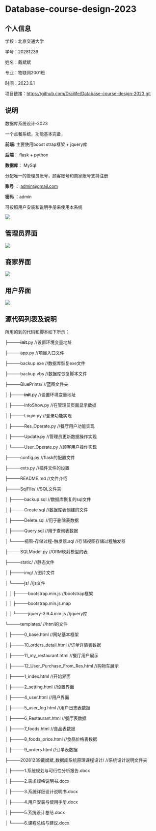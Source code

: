 # Database-course-design-2023

## 个人信息

学校：北京交通大学

学号：20281239

姓名：戴斌斌 

专业：物联网2001班 

时间：2023.6.1

项目链接：https://github.com/Drailife/Database-course-design-2023.git

## 说明

数据库系统设计-2023

一个点餐系统，功能基本完备，

**前端**: 主要使用boost strap框架 + jquery库

**后端**： flask + python

**数据库**： MySql

分配唯一的管理员账号，顾客账号和商家账号支持注册

**账号** ： admin@gmail.com	

**密码** ：admin

可按照用户安装和说明手册来使用本系统

![](https://drailife.oss-cn-beijing.aliyuncs.com/img/202306181147702.png)

## 管理员界面

![](https://drailife.oss-cn-beijing.aliyuncs.com/img/202306181148514.png)



## 商家界面

![](https://drailife.oss-cn-beijing.aliyuncs.com/img/202306181151269.png)



## 用户界面

![](https://drailife.oss-cn-beijing.aliyuncs.com/img/202306181152543.png)



## 源代码列表及说明

所用的到的代码和脚本如下所示：

├────__init__.py                       //设置环境变量地址

├────app.py                          //项目入口文件

├────backup.exe                       //数据库恢复exe文件

├────backup.vbs                       //数据库恢复脚本文件

├────BluePrints/                       //蓝图文件夹

│  ├────__init__.py                 //设置环境变量地址

│  ├────InfoShow.py                //在管理员页面显示数据

│  ├────Login.py                  //登录功能实现

│  ├────Res_Operate.py             //餐厅用户功能实现

│  ├────Update.py                 //管理员更新数据操作实现

│  └────User_Operate.py            //顾客用户操作实现

├────config.py                        //flask的配置文件

├────exts.py                          //插件文件的设置

├────README.md                    //文件介绍

├────SqlFIle/                         //SQL文件夹

│  ├────backup.sql                 //数据库恢复的sql文件

│  ├────Create.sql                  //数据库表创建的文件

│  ├────Delete.sql                  //用于删除表数据

│  ├────Query.sql                  //用于查询表数据

│  └────视图-存储过程-触发器.sql    //存储视图存储过程触发器

├────SQLModel.py                    //ORM映射模型的表

├────static/                           //静态文件

│  ├────img/                      //图片文件

│  └────js/                        //js文件

│  │  ├────bootstrap.min.js       //bootstrap框架

│  │  ├────bootstrap.min.js.map   

│  │  └────jquery-3.6.4.min.js    //jquery库

└────templates/                       //html的文件

│  ├────0_base.html                //网站基本框架   

│  ├────10_orders_detail.html        //订单详情表数据

│  ├────11_my_restaurant.html       //餐厅用户展示

│  ├────12_User_Purchase_From_Res.html //购物车展示

│  ├────1_index.html               //开始界面

│  ├────2_setting.html              //设置界面

│  ├────4_user.html                //用户界面

│  ├────5_user_log.html             //用户日志表数据

│  ├────6_Restaurant.html           //餐厅表数据

│  ├────7_foods.html               //食品表数据

│  ├────8_foods_price.html          //食品价格表数据

│  ├────9_orders.html               //订单表数据

├────20281239戴斌斌_数据库系统原理课程设计/                       //系统设计说明文件夹

│  ├────1.系统规划与可行性分析报告.docx

│  ├────2.需求规格说明书.docx	 

│  ├────3.系统详细设计说明书.docx

│  ├────4.用户安装与使用手册.docx

│  ├────5.系统设计总结.docx

│  └────6.课程总结与建议.docx

